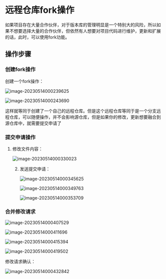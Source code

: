 # 远程仓库fork操作

如果项目存在大量合作伙伴，对于版本库的管理明显是一个特别大的风险，所以如果不想要选择大量的合作伙伴，但依然有人想要对项目代码进行维护，更新和扩展的话，此时，可以使用fork功能。

## 操作步骤

### 创建fork操作

创建一个fork操作：

![image-20230514000239625](https://fastly.jsdelivr.net/gh/LetengZzz/img@main/Two-C/img/Java/202305140110030.png)

![image-20230514000243690](https://fastly.jsdelivr.net/gh/LetengZzz/img@main/Two-C/img/Java/202305140110238.png)

这样就等同于创建了一个自己的远程仓库。但是这个远程仓库等同于是一个分支远程仓库，可以随便操作，并不会影响源仓库，但是如果你的修改，更新想要融合到源仓库中，就需要提交申请了

### 提交申请操作

1. 修改文件内容：

   ![image-20230514000330023](https://fastly.jsdelivr.net/gh/LetengZzz/img@main/Two-C/img/Java/202305140110604.png)


   2. 发送提交申请：

      ![image-20230514000345625](https://fastly.jsdelivr.net/gh/LetengZzz/img@main/Two-C/img/Java/202305140110627.png)

      ![image-20230514000349763](https://fastly.jsdelivr.net/gh/LetengZzz/img@main/Two-C/img/Java/202305140109341.png)

      ![image-20230514000353709](https://fastly.jsdelivr.net/gh/LetengZzz/img@main/Two-C/img/Java/202305140109791.png)

### 合并修改请求

![image-20230514000407529](https://fastly.jsdelivr.net/gh/LetengZzz/img@main/Two-C/img/Java/202305140109946.png)

![image-20230514000411696](https://fastly.jsdelivr.net/gh/LetengZzz/img@main/Two-C/img/Java/202305140109072.png)

![image-20230514000415394](https://fastly.jsdelivr.net/gh/LetengZzz/img@main/Two-C/img/Java/202305140109932.png)

![image-20230514000419502](https://fastly.jsdelivr.net/gh/LetengZzz/img@main/Two-C/img/Java/202305140109979.png)

修改请求确认：

![image-20230514000432842](https://fastly.jsdelivr.net/gh/LetengZzz/img@main/Two-C/img/Java/202305140109763.png)
